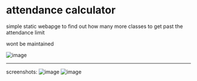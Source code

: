 
# attendance calculator

simple static webapge to find out how many more classes to get past the attendance limit

wont be maintained

![image](https://github.com/user-attachments/assets/20b5870b-07c3-41e3-b8c0-6bad18cde542)

---

screenshots:
![image](https://github.com/user-attachments/assets/4a51ad01-4697-4b07-a5d3-7d2500a3facc)
![image](https://github.com/user-attachments/assets/0ad5de3a-9416-4f1c-a69f-b1627985d031)
